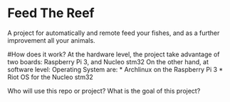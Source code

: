 # Feed The Reef

A project for automatically and remote feed your fishes, and as a further improvement all your animals.

#How does it work?
At the hardware level, the project take advantage of two boards: Raspberry Pi 3, and Nucleo stm32
On the other hand, at software level:
 Operating System are: 
		* Archlinux on the Raspberry Pi 3
		* Riot OS for the Nucleo stm32

Who will use this repo or project?
What is the goal of this project?
